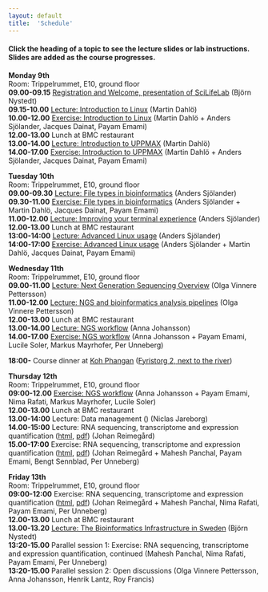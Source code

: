 ```yaml
---
layout: default
title:  'Schedule'
---
```


#### Click the heading of a topic to see the lecture slides or lab instructions. Slides are added as the course progresses.

**Monday 9th**  
Room: Trippelrummet, E10, ground floor  
**09.00-09.15** [Registration and Welcome, presentation of SciLifeLab]() (Björn Nystedt)  
**09.15-10.00** [Lecture: Introduction to Linux](slides/linux-tutorial.pdf) (Martin Dahlö)  
**10.00-12.00** [Exercise: Introduction to Linux](labs/linux-intro) (Martin Dahlö + Anders Sjölander, Jacques Dainat, Payam Emami)  
**12.00-13.00** Lunch at BMC restaurant  
**13.00-14.00** [Lecture: Introduction to UPPMAX](slides/UPPMAX-tutorial.pdf) (Martin Dahlö)  
**14.00-17.00** [Exercise: Introduction to UPPMAX](labs/uppmax-intro) (Martin Dahlö + Anders Sjölander, Jacques Dainat, Payam Emami)  

**Tuesday 10th**  
Room: Trippelrummet, E10, ground floor  
**09.00-09.30** [Lecture: File types in bioinformatics](slides/file_types.pdf) (Anders Sjölander)  
**09.30-11.00** [Exercise: File types in bioinformatics](labs/filetypes) (Anders Sjölander + Martin Dahlö, Jacques Dainat, Payam Emami)  
**11.00-12.00** [Lecture: Improving your terminal experience](slides/quality_of_life.pdf) (Anders Sjölander)  
**12.00-13.00** Lunch at BMC restaurant  
**13:00-14:00** [Lecture: Advanced Linux usage](slides/advanced_linux.pdf) (Anders Sjölander)  
**14:00-17:00** [Exercise: Advanced Linux usage](labs/loops_lab) (Anders Sjölander + Martin Dahlö, Jacques Dainat, Payam Emami)  

**Wednesday 11th**  
Room: Trippelrummet, E10, ground floor  
**09.00-11.00** [Lecture: Next Generation Sequencing Overview](slides/Sequencing_Overview.pdf) (Olga Vinnere Pettersson)  
**11.00-12.00** [Lecture: NGS and bioinformatics analysis pipelines]() (Olga Vinnere Pettersson)  
**12.00-13.00** Lunch at BMC restaurant  
**13.00-14.00** [Lecture: NGS workflow](slides/NGS_workflow.pdf) (Anna Johansson)  
**14.00-17.00** [Exercise: NGS workflow](labs/NGS_workflow) (Anna Johansson + Payam Emami, Lucile Soler, Markus Mayrhofer, Per Unneberg)  

**18:00-** Course dinner at [Koh Phangan](https://kohphangan.se) ([Fyristorg 2, next to the river](https://www.google.se/maps/place/Restaurang+Koh+Phangan/@59.8585975,17.635753,15z/data=!4m5!3m4!1s0x0:0x4b004e395b108348!8m2!3d59.8585975!4d17.635753))  

**Thursday 12th**   
Room: Trippelrummet, E10, ground floor  
**09:00-12.00** [Exercise: NGS workflow](labs/NGS_workflow) (Anna Johansson + Payam Emami, Nima Rafati, Markus Mayrhofer, Lucile Soler)  
**12.00-13.00** Lunch at BMC restaurant  
**13.00-14:00** Lecture: Data management  () (Niclas Jareborg)  
**14.00-15:00** Lecture: RNA sequencing, transcriptome and expression quantification  ([html](/slides/rnaseq/presentation.html), [pdf](/slides/rnaseq/presentation.pdf)) (Johan Reimegård)  
**15.00-17:00** Exercise: RNA sequencing, transcriptome and expression quantification ([html](/labs/rnaseq/lab.html), [pdf](/labs/rnaseq/lab.pdf)) (Johan Reimegård + Mahesh Panchal, Payam Emami, Bengt Sennblad, Per Unneberg)  

**Friday 13th**  
Room: Trippelrummet, E10, ground floor  
**09:00-12:00** Exercise: RNA sequencing, transcriptome and expression quantification ([html](/labs/rnaseq/lab.html), [pdf](/labs/rnaseq/lab.pdf)) (Johan Reimegård + Mahesh Panchal, Nima Rafati, Payam Emami, Per Unneberg)  
**12.00-13.00** Lunch at BMC restaurant  
**13.00-13.20** [Lecture: The Bioinformatics Infrastructure in Sweden]() (Björn Nystedt)  
**13:20-15.00** Parallel session 1: Exercise: RNA sequencing, transcriptome and expression quantification, continued (Mahesh Panchal, Nima Rafati, Payam Emami, Per Unneberg)  
**13:20-15.00** Parallel session 2: Open discussions (Olga Vinnere Pettersson, Anna Johansson, Henrik Lantz, Roy Francis)  



